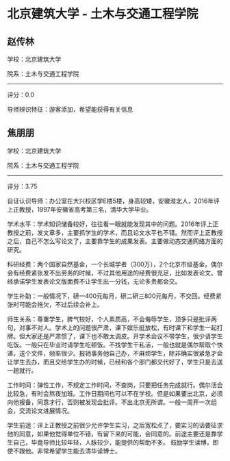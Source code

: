 # 北京建筑大学 - 土木与交通工程学院

## 赵传林

学校：北京建筑大学

院系：土木与交通工程学院

* * *

评分：0.0

导师辨识特征：游客添加，希望能获得有关信息

## 焦朋朋

学校：北京建筑大学

院系：土木与交通工程学院

* * *

评分：3.75

自证认识导师：办公室在大兴校区学E楼5楼，身高较矮，安徽淮北人，2016年评上正教授，1997年安徽省高考第三名，清华大学毕业。

学术水平：学术知识储备较好，往往看一眼就能发现其中的问题。2016年评上正教授之前，发文章多，主要抓学生的学术，而且论文水平也不错。然而评上正教授之后，自己不怎么写论文了，主要靠学生的成果发表。主要做动态交通网络方面的研究。

科研经费：两个国家自然基金，一个长城学者（300万），2个北京市级基金。偶尔会有经费紧张发不出劳务的时候，不过其他用途的经费很充足，比如发表论文。曾经承诺学生发表论文版面费不让学生出一分钱，无论多贵都会交。

学生补助：一般情况下，研一400元每月，研二研三800元每月，不交回。经费紧张时可能会拖欠，不过后续会补上。

师生关系：尊重学生，脾气较好，个人素质高，不会侮辱学生，顶多只是批评两句，对事不对人。学术上的问题很严肃，课下娱乐挺放松，有时课下和学生一起打牌。但大家还是严肃惯了，课下也不敢太调皮。开学术会议不带学生，很少请学生吃饭。一般只在毕业时请学生吃顿饭。不找学生干私活，一般也就是偶尔帮取个快递，送个文件，频率很少。报销事务他自己办，不麻烦学生，除非确实很紧急才会让学生去办，而且交给学生办的时候，已经和各个部门都交代好了，学生只是去送一趟就行。

工作时间：弹性工作，不规定工作时间，不查岗，只要把任务完成就行。偶尔活会比较急，有时会熬夜加班。工作日期间也可以不在学校。但是如果要出北京，必须向他报备，同意才行，否则被发现会批评。不出北京无所谓。一般一周开一次组会，交流论文进展情况。

学生前途：评上正教授之前很少允许学生实习，之后宽松点了，要实习的话要征求他的同意，如果他觉得单位不错，有留下来的可能，会同意的。前途主要还是靠学生自己，毕竟导师比较年轻，人脉较少，能提供的帮助不多。
鼓励学生读博，即使不跟他。非常希望学生能去清华读博士。